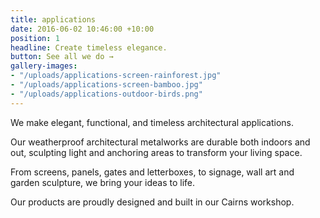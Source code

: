 ```yaml
---
title: applications
date: 2016-06-02 10:46:00 +10:00
position: 1
headline: Create timeless elegance.
button: See all we do →
gallery-images:
- "/uploads/applications-screen-rainforest.jpg"
- "/uploads/applications-screen-bamboo.jpg"
- "/uploads/applications-outdoor-birds.png"
---
```


We make elegant, functional, and timeless architectural applications.

Our weatherproof architectural metalworks are durable both indoors and out, sculpting light and anchoring areas to transform your living space.

From screens, panels, gates and letterboxes, to signage, wall art and garden sculpture, we bring your ideas to life.

Our products are proudly designed and built in our Cairns workshop.

